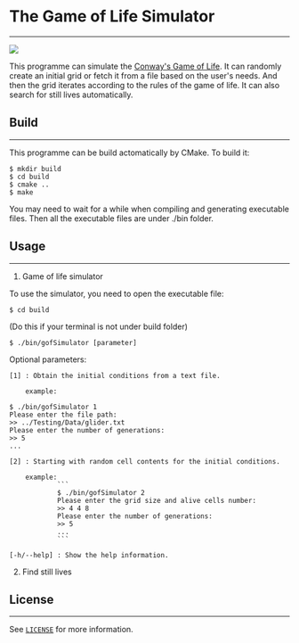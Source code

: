 # The Game of Life Simulator
----------------------------

<img src="https://img.shields.io/badge/language-C++-ff69b4.svg"/>

This programme can simulate the [Conway's Game of Life](https://en.wikipedia.org/wiki/Conway%27s_Game_of_Life). It can randomly create an initial grid or fetch it from a file based on the user's needs. And then the grid iterates according to the rules of the game of life. It can also search for still lives automatically.



## Build
--------

This programme can be build actomatically by CMake. To build it:

```
$ mkdir build
$ cd build
$ cmake ..
$ make
```

You may need to wait for a while when compiling and generating executable files. Then all the executable files are under ./bin folder.



## Usage
--------

1. Game of life simulator

To use the simulator, you need to open the executable file:
```
$ cd build
```
(Do this if your terminal is not under build folder)

```
$ ./bin/gofSimulator [parameter]
```

Optional parameters: 

    [1] : Obtain the initial conditions from a text file.

        example: 
        
```
$ ./bin/gofSimulator 1
Please enter the file path:
>> ../Testing/Data/glider.txt
Please enter the number of generations:
>> 5
...
```
                
    [2] : Starting with random cell contents for the initial conditions.

        example: 
                ```
                $ ./bin/gofSimulator 2
                Please enter the grid size and alive cells number:
                >> 4 4 8
                Please enter the number of generations:
                >> 5
                ...
                ```

    [-h/--help] : Show the help information.





2. Find still lives


## License
----------

See [`LICENSE`](./LICENSE.txt) for more information.
